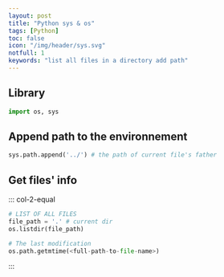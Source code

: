 ```yaml
---
layout: post
title: "Python sys & os"
tags: [Python]
toc: false
icon: "/img/header/sys.svg"
notfull: 1
keywords: "list all files in a directory add path"
---
```


## Library

~~~ python
import os, sys
~~~

## Append path to the environnement

~~~ python
sys.path.append('../') # the path of current file's father
~~~

## Get files' info

::: col-2-equal
~~~ python
# LIST OF ALL FILES
file_path = '.' # current dir
os.listdir(file_path)
~~~

~~~ python
# The last modification
os.path.getmtime(<full-path-to-file-name>)
~~~
:::